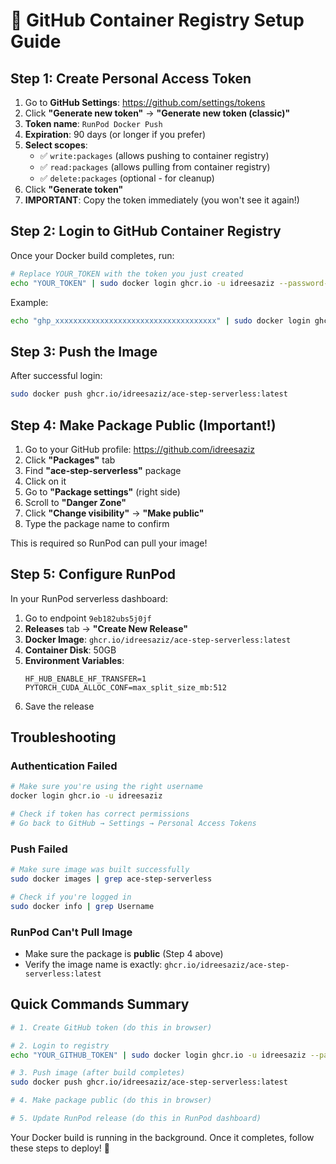 # 🔑 GitHub Container Registry Setup Guide

## Step 1: Create Personal Access Token

1. Go to **GitHub Settings**: https://github.com/settings/tokens
2. Click **"Generate new token"** → **"Generate new token (classic)"**
3. **Token name**: `RunPod Docker Push`
4. **Expiration**: 90 days (or longer if you prefer)
5. **Select scopes**:
   - ✅ `write:packages` (allows pushing to container registry)
   - ✅ `read:packages` (allows pulling from container registry)
   - ✅ `delete:packages` (optional - for cleanup)
6. Click **"Generate token"**
7. **IMPORTANT**: Copy the token immediately (you won't see it again!)

## Step 2: Login to GitHub Container Registry

Once your Docker build completes, run:

```bash
# Replace YOUR_TOKEN with the token you just created
echo "YOUR_TOKEN" | sudo docker login ghcr.io -u idreesaziz --password-stdin
```

Example:
```bash
echo "ghp_xxxxxxxxxxxxxxxxxxxxxxxxxxxxxxxxxxxx" | sudo docker login ghcr.io -u idreesaziz --password-stdin
```

## Step 3: Push the Image

After successful login:

```bash
sudo docker push ghcr.io/idreesaziz/ace-step-serverless:latest
```

## Step 4: Make Package Public (Important!)

1. Go to your GitHub profile: https://github.com/idreesaziz
2. Click **"Packages"** tab
3. Find **"ace-step-serverless"** package
4. Click on it
5. Go to **"Package settings"** (right side)
6. Scroll to **"Danger Zone"**
7. Click **"Change visibility"** → **"Make public"**
8. Type the package name to confirm

This is required so RunPod can pull your image!

## Step 5: Configure RunPod

In your RunPod serverless dashboard:

1. Go to endpoint `9eb182ubs5j0jf`
2. **Releases** tab → **"Create New Release"**
3. **Docker Image**: `ghcr.io/idreesaziz/ace-step-serverless:latest`
4. **Container Disk**: 50GB
5. **Environment Variables**:
   ```
   HF_HUB_ENABLE_HF_TRANSFER=1
   PYTORCH_CUDA_ALLOC_CONF=max_split_size_mb:512
   ```
6. Save the release

## Troubleshooting

### Authentication Failed
```bash
# Make sure you're using the right username
docker login ghcr.io -u idreesaziz

# Check if token has correct permissions
# Go back to GitHub → Settings → Personal Access Tokens
```

### Push Failed
```bash
# Make sure image was built successfully
sudo docker images | grep ace-step-serverless

# Check if you're logged in
sudo docker info | grep Username
```

### RunPod Can't Pull Image
- Make sure the package is **public** (Step 4 above)
- Verify the image name is exactly: `ghcr.io/idreesaziz/ace-step-serverless:latest`

## Quick Commands Summary

```bash
# 1. Create GitHub token (do this in browser)

# 2. Login to registry
echo "YOUR_GITHUB_TOKEN" | sudo docker login ghcr.io -u idreesaziz --password-stdin

# 3. Push image (after build completes)
sudo docker push ghcr.io/idreesaziz/ace-step-serverless:latest

# 4. Make package public (do this in browser)

# 5. Update RunPod release (do this in RunPod dashboard)
```

Your Docker build is running in the background. Once it completes, follow these steps to deploy! 🚀
